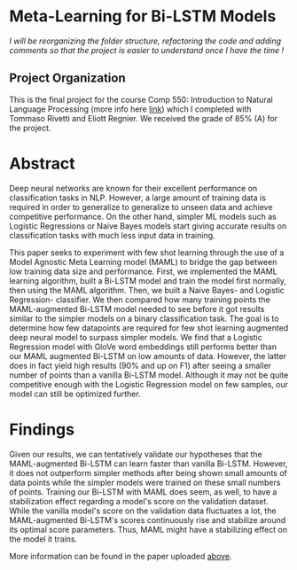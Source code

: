# Meta-Learning for Bi-LSTM Models

*I will be reorganizing the folder structure, refactoring the code and adding comments so that the project is easier to understand once I have the time !*

## Project Organization
This is the final project for the course Comp 550: Introduction to Natural Language Processing (more info here [link](https://www.mcgill.ca/study/2023-2024/courses/comp-550)) which I completed with Tommaso Rivetti and Eliott Regnier. We received the grade of 85% (A) for the project.

# Abstract
Deep neural networks are known for their excellent performance on classification tasks in NLP. However, a large amount of training data is required in order to generalize to generalize to unseen data and achieve competitive performance. On the other hand, simpler ML models such as Logistic Regressions or Naive Bayes models start giving accurate results on classification tasks with much less input data in training. 

This paper seeks to experiment with few shot learning through the use of a Model Agnostic Meta Learning model (MAML) to bridge the gap between low training data size and performance. First, we implemented the MAML learning algorithm, built a Bi-LSTM model and train the model first normally, then using the MAML algorithm. Then, we built a Naive Bayes- and Logistic Regression- classifier. We then compared how many training points the MAML-augmented Bi-LSTM model needed to see before it got results similar to the simpler models on a binary classification task. The goal is to determine how few datapoints are required for few shot learning augmented deep neural model to surpass simpler models. We find that a Logistic Regression model with GloVe word embeddings still performs better than our MAML augmented Bi-LSTM on low amounts of data. However, the latter does in fact yield high results (90\% and up on F1) after seeing a smaller number of points than a vanilla Bi-LSTM model. Although it may not be quite competitive enough with the Logistic Regression model on few samples, our model can still be optimized further.

# Findings
Given our results, we can tentatively validate our hypotheses that the MAML-augmented Bi-LSTM can learn faster than vanilla Bi-LSTM. However, it does not outperform simpler methods after being shown small amounts of data points while the simpler models were trained on these small numbers of points. Training our Bi-LSTM with MAML does seem, as well, to have a stabilization effect regarding a model's score on the validation dataset. While the vanilla model's score on the validation data fluctuates a lot, the MAML-augmented Bi-LSTM's scores continuously rise and stabilize around its optimal score parameters. Thus, MAML might have a stabilizing effect on the model it trains.

More information can be found in the paper uploaded [above](https://github.com/mika-jpd/MAML-Investigation/blob/master/(Paper)%20Investigating%20the%20Limits%20of%20MAML%20Meta-Learning%20for%20Few-Shot%20Learning%20in%20a%20Bi-LSTM%20Model.pdf).

